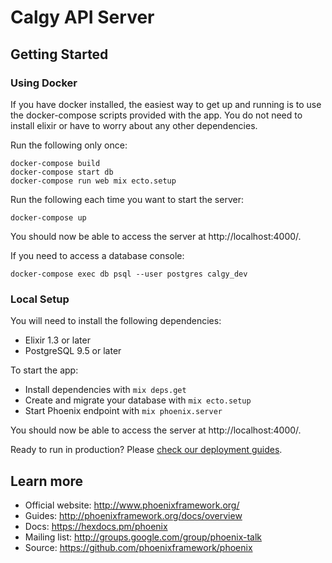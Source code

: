 # Calgy API Server

## Getting Started

### Using Docker

If you have docker installed, the easiest way to get up and running is to
use the docker-compose scripts provided with the app. You do not need to
install elixir or have to worry about any other dependencies.

Run the following only once:
```
docker-compose build
docker-compose start db
docker-compose run web mix ecto.setup
```

Run the following each time you want to start the server:
```
docker-compose up
```

You should now be able to access the server at http://localhost:4000/.

If you need to access a database console:

```
docker-compose exec db psql --user postgres calgy_dev
```

### Local Setup

You will need to install the following dependencies:

  * Elixir 1.3 or later
  * PostgreSQL 9.5 or later

To start the app:

  * Install dependencies with `mix deps.get`
  * Create and migrate your database with `mix ecto.setup`
  * Start Phoenix endpoint with `mix phoenix.server`

You should now be able to access the server at http://localhost:4000/.

Ready to run in production? Please [check our deployment guides](http://www.phoenixframework.org/docs/deployment).


## Learn more

  * Official website: http://www.phoenixframework.org/
  * Guides: http://phoenixframework.org/docs/overview
  * Docs: https://hexdocs.pm/phoenix
  * Mailing list: http://groups.google.com/group/phoenix-talk
  * Source: https://github.com/phoenixframework/phoenix

